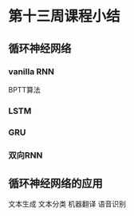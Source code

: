 # 第十三周课程小结
## 循环神经网络
### vanilla RNN
BPTT算法
### LSTM
### GRU
### 双向RNN
## 循环神经网络的应用
文本生成 文本分类 机器翻译 语音识别
